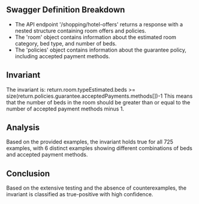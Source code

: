 ## Swagger Definition Breakdown
- The API endpoint '/shopping/hotel-offers' returns a response with a nested structure containing room offers and policies.
- The 'room' object contains information about the estimated room category, bed type, and number of beds.
- The 'policies' object contains information about the guarantee policy, including accepted payment methods.

## Invariant
The invariant is: return.room.typeEstimated.beds >= size(return.policies.guarantee.acceptedPayments.methods[])-1
This means that the number of beds in the room should be greater than or equal to the number of accepted payment methods minus 1.

## Analysis
Based on the provided examples, the invariant holds true for all 725 examples, with 6 distinct examples showing different combinations of beds and accepted payment methods.

## Conclusion
Based on the extensive testing and the absence of counterexamples, the invariant is classified as true-positive with high confidence.
